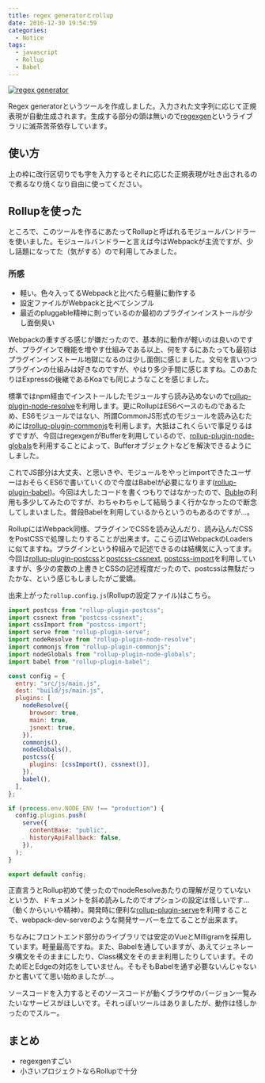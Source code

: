 ```yaml
---
title: regex generatorとrollup
date: 2016-12-30 19:54:59
categories:
  - Notice
tags:
  - javascript
  - Rollup
  - Babel
---
```


[![regex generator](/assets/images/regex-generator.png "Regex generator")](http://regex-generator.unsweets.net/)

Regex generatorというツールを作成しました。入力された文字列に応じて正規表現が自動生成されます。生成する部分の頭は無いので[regexgen](https://github.com/devongovett/regexgen)というライブラリに滅茶苦茶依存しています。

## 使い方

上の枠に改行区切りでも字を入力するとそれに応じた正規表現が吐き出されるので煮るなり焼くなり自由に使ってください。

## Rollupを使った

ところで、このツールを作るにあたってRollupと呼ばれるモジュールバンドラーを使いました。モジュールバンドラーと言えば今はWebpackが主流ですが、少し話題になってた（気がする）ので利用してみました。

### 所感

- 軽い。色々入ってるWebpackと比べたら軽量に動作する
- 設定ファイルがWebpackと比べてシンプル
- 最近のpluggable精神に則っているのか最初のプラグインインストールが少し面倒臭い

Webpackの重すぎる感じが嫌だったので、基本的に動作が軽いのは良いのですが、プラグインで機能を増やす仕組みである以上、何をするにあたっても最初はプラグインインストール地獄になるのは少し面倒に感じました。文句を言いつつプラグインの仕組みは好きなのですが、やはり多少手間に感じますね。このあたりはExpressの後継であるKoaでも同じようなことを感じました。

標準ではnpm経由でインストールしたモジュールすら読み込めないので[rollup-plugin-node-resolve](https://github.com/rollup/rollup-plugin-node-resolve)を利用します。更にRollupはES6ベースのものであるため、ES6モジュールではない、所謂CommonJS形式のモジュールを読み込むためには[rollup-plugin-commonjs](https://github.com/rollup/rollup-plugin-commonjs)を利用します。大抵はこれくらいで事足りるはずですが、今回はregexgenがBufferを利用しているので、[rollup-plugin-node-globals](https://github.com/calvinmetcalf/rollup-plugin-node-globals)を利用することによって、Bufferオブジェクトなどを解決できるようにしました。

これでJS部分は大丈夫、と思いきや、モジュールをやっとimportできたユーザーはおそらくES6で書いていくので今度はBabelが必要になります([rollup-plugin-babel](https://github.com/rollup/rollup-plugin-babel))。今回は大したコードを書くつもりではなかったので、[Buble](https://gitlab.com/Rich-Harris/buble)の利用も多少してみたのですが、わちゃわちゃして結局うまく行かなかったので断念してしまいました。普段Babelを利用しているからというのもあるのですが…。

RollupにはWebpack同様、プラグインでCSSを読み込んだり、読み込んだCSSをPostCSSで処理したりすることが出来ます。ここら辺はWebpackのLoadersに似てますね。プラグインという枠組みで記述できるのは結構気に入ってます。今回は[rollup-plugin-postcss](https://github.com/egoist/rollup-plugin-postcss)と[postcss-cssnext](https://github.com/MoOx/postcss-cssnext), [postcss-import](https://github.com/postcss/postcss-import)を利用していますが、多少の変数の上書きとCSSの記述程度だったので、postcssは無駄だったかな、という感じもしましたがご愛嬌。

出来上がった`rollup.config.js`(Rollupの設定ファイル)はこちら。

```javascript
import postcss from "rollup-plugin-postcss";
import cssnext from "postcss-cssnext";
import cssImport from "postcss-import";
import serve from "rollup-plugin-serve";
import nodeResolve from "rollup-plugin-node-resolve";
import commonjs from "rollup-plugin-commonjs";
import nodeGlobals from "rollup-plugin-node-globals";
import babel from "rollup-plugin-babel";

const config = {
  entry: "src/js/main.js",
  dest: "build/js/main.js",
  plugins: [
    nodeResolve({
      browser: true,
      main: true,
      jsnext: true,
    }),
    commonjs(),
    nodeGlobals(),
    postcss({
      plugins: [cssImport(), cssnext()],
    }),
    babel(),
  ],
};

if (process.env.NODE_ENV !== "production") {
  config.plugins.push(
    serve({
      contentBase: "public",
      historyApiFallback: false,
    }),
  );
}

export default config;
```

正直言うとRollup初めて使ったのでnodeResolveあたりの理解が足りていないというか、ドキュメントを斜め読みしたのでオプションの設定は怪しいです…（動くからいいや精神）。開発時に便利な[rollup-plugin-serve](https://github.com/thgh/rollup-plugin-serve)を利用することで、webpack-dev-serverのような開発サーバーを立てることが出来ます。

ちなみにフロントエンド部分のライブラリでは安定のVueとMilligramを採用しています。軽量最高ですね。また、Babelを通していますが、あえてジェネレータ構文をそのままにしたり、Class構文をそのまま利用したりしています。そのためIEとEdgeの対応をしていません。そもそもBabelを通す必要ないんじゃないかと書いてて思い始めましたが…。

ソースコードを入力するとそのソースコードが動くブラウザのバージョン一覧みたいなサービスがほしいです。それっぽいツールはありましたが、動作は怪しかったのでスルー。

## まとめ

- regexgenすごい
- 小さいプロジェクトならRollupで十分
